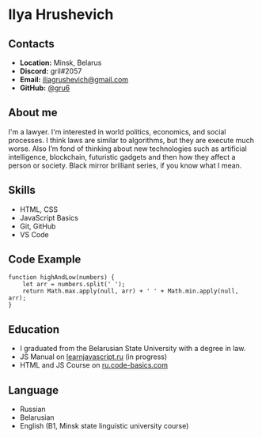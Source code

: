 # **Ilya Hrushevich**

## **Contacts**
+ **Location:** Minsk, Belarus
+ **Discord:** gril#2057
+ **Email:** iliagrushevich@gmail.com
+ **GitHub:** [@gru6](https://github.com/gru6)

## **About me** 

I'm a lawyer. I'm interested in world politics, economics, and social processes. I think laws are similar to algorithms, but they are execute much worse. Also I’m fond of thinking about new technologies such as artificial intelligence, blockchain, futuristic gadgets and then how they affect a person or society. Black mirror brilliant series, if you know what I mean.

## **Skills**
+ HTML, CSS
+ JavaScript Basics
+ Git, GitHub
+ VS Code

## **Code Example**
```
function highAndLow(numbers) {
    let arr = numbers.split(' ');
    return Math.max.apply(null, arr) + ' ' + Math.min.apply(null, arr);
}
```
## **Education** 
+ I graduated from the Belarusian State University with a degree in law.
+ JS Manual on [learnjavascript.ru](https://learn.javascript.ru/) (in progress)
+ HTML and JS Course on [ru.code-basics.com](https://ru.code-basics.com/) 
## **Language**
+ Russian 
+ Belarusian
+ English (B1, Minsk state linguistic university course)

